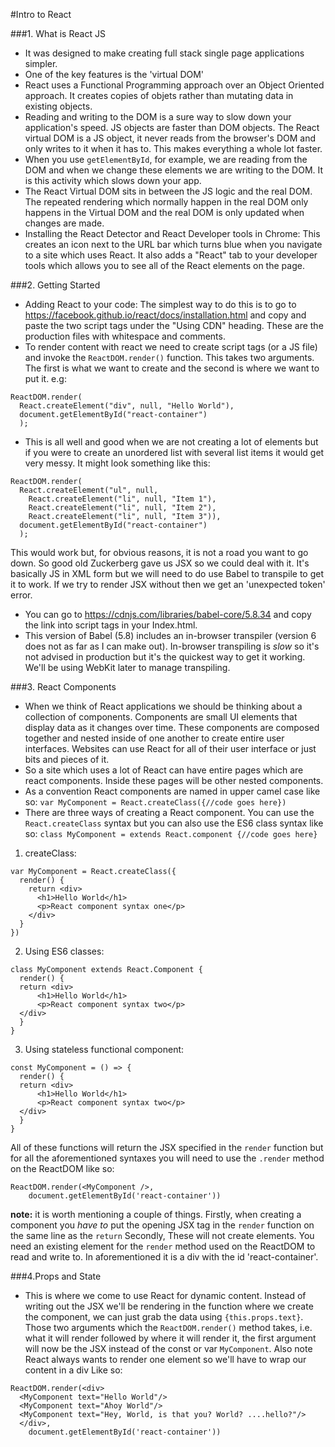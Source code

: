 #Intro to React

###1. What is React JS
- It was designed to make creating full stack single page applications simpler.
- One of the key features is the 'virtual DOM'
- React uses a Functional Programming approach over an Object Oriented approach. It creates copies of objets rather than mutating data in existing objects.
- Reading and writing to the DOM is a sure way to slow down your application's speed. JS objects are faster than DOM objects. The React virtual DOM is a JS object, it never reads from the browser's DOM and only writes to it when it has to. This makes everything a whole lot faster.
- When you use `getElementById`, for example, we are reading from the DOM and when we change these elements we are writing to the DOM. It is this activity which slows down your app.
- The React Virtual DOM sits in between the JS logic and the real DOM. The repeated rendering which normally happen in the real DOM only happens in the Virtual DOM and the real DOM is only updated when changes are made.
- Installing the React Detector and React Developer tools in Chrome: This creates an icon next to the URL bar which turns blue when you navigate to a site which uses React. It also adds a "React" tab to your developer tools which allows you to see all of the React elements on the page.

###2. Getting Started
- Adding React to your code: The simplest way to do this is to go to https://facebook.github.io/react/docs/installation.html and copy and paste the two script tags under the "Using CDN" heading. These are the production files with whitespace and comments.
- To render content with react we need to create script tags (or a JS file) and invoke the `ReactDOM.render()` function. This takes two arguments. The first is what we want to create and the second is where we want to put it.
e.g:
```
ReactDOM.render(
  React.createElement("div", null, "Hello World"),
  document.getElementById("react-container")
  );
```
- This is all well and good when we are not creating a lot of elements but if you were to create an unordered list with several list items it would get very messy. It might look something like this:
```
ReactDOM.render(
  React.createElement("ul", null,
    React.createElement("li", null, "Item 1"),
    React.createElement("li", null, "Item 2"),
    React.createElement("li", null, "Item 3")),
  document.getElementById("react-container")
  );
```
This would work but, for obvious reasons, it is not a road you want to go down.
So good old Zuckerberg gave us JSX so we could deal with it. It's basically JS in XML form but we will need to do use Babel to transpile to get it to work. If we try to render JSX without then we get an 'unexpected token' error.

- You can go to https://cdnjs.com/libraries/babel-core/5.8.34 and copy the link into script tags in your Index.html.
- This version of Babel (5.8) includes an in-browser transpiler (version 6 does not as far as I can make out). In-browser transpiling is *slow* so it's not advised in production but it's the quickest way to get it working. We'll be using WebKit later to manage transpiling.

###3. React Components
- When we think of React applications we should be thinking about a collection of components. Components are small UI elements that display data as it changes over time. These components are composed together and nested inside of one another to create entire user interfaces. Websites can use React for all of their user interface or just bits and pieces of it.
- So a site which uses a lot of React can have entire pages which are react components. Inside these pages will be other nested components.
- As a convention React components are named in upper camel case like so:
`var MyComponent = React.createClass({//code goes here})`
- There are three ways of creating a React component. You can use the `React.createClass` syntax but you can also use the ES6 class syntax like so:
`class MyComponent = extends React.component {//code goes here}`

1. createClass:
```
var MyComponent = React.createClass({
  render() {
    return <div>
      <h1>Hello World</h1>
      <p>React component syntax one</p>
    </div>
  }
})
```

2. Using ES6 classes:
```
class MyComponent extends React.Component {
  render() {
  return <div>
      <h1>Hello World</h1>
      <p>React component syntax two</p>
  </div>
  }
}
```

3. Using stateless functional component:
```
const MyComponent = () => {
  render() {
  return <div>
      <h1>Hello World</h1>
      <p>React component syntax two</p>
  </div>
  }
}
```
All of these functions will return the JSX specified in the `render` function but for all the aforementioned syntaxes you will need to use the `.render` method on the ReactDOM like so:
```
ReactDOM.render(<MyComponent />,
    document.getElementById('react-container'))
```
**note:** it is worth mentioning a couple of things.
Firstly, when creating a component you *have to* put the opening JSX tag in the `render` function on the same line as the `return`
Secondly, These will not create elements. You need an existing element for the `render` method used on the ReactDOM to read and write to. In aforementioned it is a div with the id 'react-container'.


###4.Props and State
- This is where we come to use React for dynamic content. Instead of writing out the JSX we'll be rendering in the function where we create the component, we can just grab the data using `{this.props.text}`.
Those two arguments which the `ReactDOM.render()` method takes, i.e. what it will render followed by where it will render it, the first argument will now be the JSX instead of the const or var `MyComponent`. Also note React always wants to render one element so we'll have to wrap our content in a div Like so:
```
ReactDOM.render(<div>
  <MyComponent text="Hello World"/>
  <MyComponent text="Ahoy World"/>
  <MyComponent text="Hey, World, is that you? World? ....hello?"/>
  </div>,
    document.getElementById('react-container'))
```
  
